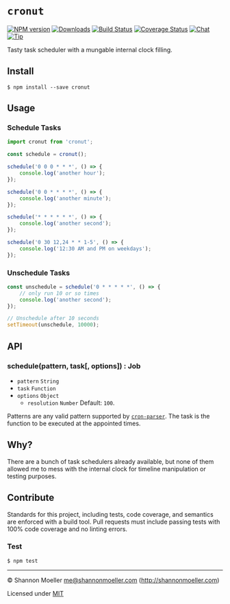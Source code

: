 # `cronut`

[![NPM version][npm-img]][npm-url] [![Downloads][downloads-img]][npm-url] [![Build Status][travis-img]][travis-url] [![Coverage Status][coveralls-img]][coveralls-url] [![Chat][gitter-img]][gitter-url] [![Tip][amazon-img]][amazon-url]

Tasty task scheduler with a mungable internal clock filling.

## Install

    $ npm install --save cronut

## Usage

### Schedule Tasks

```js
import cronut from 'cronut';

const schedule = cronut();

schedule('0 0 0 * * *', () => {
    console.log('another hour');
});

schedule('0 0 * * * *', () => {
    console.log('another minute');
});

schedule('* * * * * *', () => {
    console.log('another second');
});

schedule('0 30 12,24 * * 1-5', () => {
    console.log('12:30 AM and PM on weekdays');
});
```

### Unschedule Tasks

```js
const unschedule = schedule('0 * * * * *', () => {
    // only run 10 or so times
    console.log('another second');
});

// Unschedule after 10 seconds
setTimeout(unschedule, 10000);
```

## API

### schedule(pattern, task[, options]) : Job

- `pattern` `String`
- `task` `Function`
- `options` `Object`
  - `resolution` `Number` Default: `100`.

Patterns are any valid pattern supported by [`cron-parser`](http://npm.im/cron-parser). The task is the function to be executed at the appointed times.

## Why?

There are a bunch of task schedulers already available, but none of them allowed me to mess with the internal clock for timeline manipulation or testing purposes.

## Contribute

Standards for this project, including tests, code coverage, and semantics are enforced with a build tool. Pull requests must include passing tests with 100% code coverage and no linting errors.

### Test

    $ npm test

----

© Shannon Moeller <me@shannonmoeller.com> (http://shannonmoeller.com)

Licensed under [MIT](http://shannonmoeller.com/mit.txt)

[amazon-img]:    https://img.shields.io/badge/amazon-tip_jar-yellow.svg?style=flat-square
[amazon-url]:    https://www.amazon.com/gp/registry/wishlist/1VQM9ID04YPC5?sort=universal-price
[coveralls-img]: http://img.shields.io/coveralls/shannonmoeller/cronut/master.svg?style=flat-square
[coveralls-url]: https://coveralls.io/r/shannonmoeller/cronut
[downloads-img]: http://img.shields.io/npm/dm/cronut.svg?style=flat-square
[gitter-img]:    http://img.shields.io/badge/gitter-join_chat-1dce73.svg?style=flat-square
[gitter-url]:    https://gitter.im/shannonmoeller/shannonmoeller
[npm-img]:       http://img.shields.io/npm/v/cronut.svg?style=flat-square
[npm-url]:       https://npmjs.org/package/cronut
[travis-img]:    http://img.shields.io/travis/shannonmoeller/cronut.svg?style=flat-square
[travis-url]:    https://travis-ci.org/shannonmoeller/cronut
